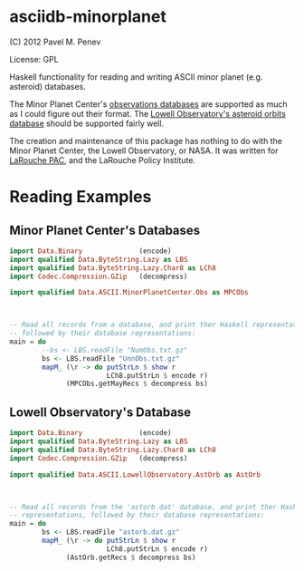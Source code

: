 asciidb-minorplanet
===================

(C) 2012 Pavel M. Penev

License: GPL

Haskell functionality for reading and writing ASCII minor planet (e.g.
asteroid) databases.

The Minor Planet Center's [observations
databases](http://www.minorplanetcenter.net/iau/ECS/MPCAT-OBS/MPCAT-OBS.html)
are supported as much as I could figure out their format.  The [Lowell
Observatory's asteroid orbits
database](ftp://ftp.lowell.edu/pub/elgb/astorb.html) should be supported fairly
well.

The creation and maintenance of this package has nothing to do with the Minor
Planet Center, the Lowell Observatory, or NASA.  It was written for [LaRouche
PAC](http://larouchepac.com/), and the LaRouche Policy Institute.


# Reading Examples

## Minor Planet Center's Databases

```haskell
import Data.Binary              (encode)
import qualified Data.ByteString.Lazy as LBS
import qualified Data.ByteString.Lazy.Char8 as LCh8
import Codec.Compression.GZip   (decompress)

import qualified Data.ASCII.MinorPlanetCenter.Obs as MPCObs



-- Read all records from a database, and print ther Haskell representations,
-- followed by their database representations:
main = do
        --bs <- LBS.readFile "NumObs.txt.gz"
        bs <- LBS.readFile "UnnObs.txt.gz"
        mapM_ (\r -> do putStrLn $ show r
                        LCh8.putStrLn $ encode r)
              (MPCObs.getMayRecs $ decompress bs)
```


## Lowell Observatory's Database

```haskell
import Data.Binary              (encode)
import qualified Data.ByteString.Lazy as LBS
import qualified Data.ByteString.Lazy.Char8 as LCh8
import Codec.Compression.GZip   (decompress)

import qualified Data.ASCII.LowellObservatory.AstOrb as AstOrb



-- Read all records from the 'astorb.dat' database, and print ther Haskell
-- representations, followed by their database representations:
main = do
        bs <- LBS.readFile "astorb.dat.gz"
        mapM_ (\r -> do putStrLn $ show r
                        LCh8.putStrLn $ encode r)
              (AstOrb.getRecs $ decompress bs)
```
